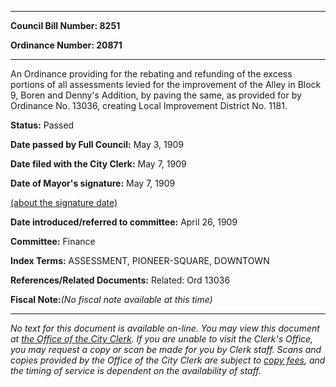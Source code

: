 

********

**Council Bill Number: 8251**
   
**Ordinance Number: 20871**
********

 An Ordinance providing for the rebating and refunding of the excess portions of all assessments levied for the improvement of the Alley in Block 9, Boren and Denny's Addition, by paving the same, as provided for by Ordinance No. 13036, creating Local Improvement District No. 1181.

**Status:** Passed
   
**Date passed by Full Council:** May 3, 1909
   
**Date filed with the City Clerk:** May 7, 1909
   
**Date of Mayor's signature:** May 7, 1909
   
[(about the signature date)](/~public/approvaldate.htm)
   
   
   
**Date introduced/referred to committee:** April 26, 1909
   
**Committee:** Finance
   
   
**Index Terms:** ASSESSMENT, PIONEER-SQUARE, DOWNTOWN

**References/Related Documents:** Related: Ord 13036

**Fiscal Note:**_(No fiscal note available at this time)_
********

_No text for this document is available on-line. You may view this document at [the Office of the City Clerk](http://www.seattle.gov/leg/clerk/contactUs.htm). If you are unable to visit the Clerk's Office, you may request a copy or scan be made for you by Clerk staff. Scans and copies provided by the Office of the City Clerk are subject to [copy fees](http://clerk.seattle.gov/~public/clerkfees.htm), and the timing of service is dependent on the availability of staff._

